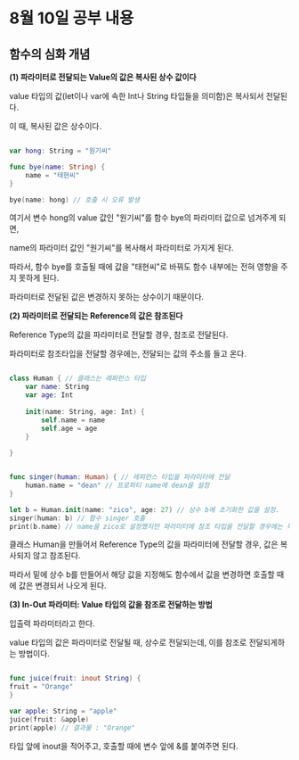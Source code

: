 8월 10일 공부 내용
===

함수의 심화 개념 
---

**(1) 파라미터로 전달되는 Value의 값은 복사된 상수 값이다** 

value 타입의 값(let이나 var에 속한 Int나 String 타입들을 의미함)은 복사되서 전달된다.      

이 때, 복사된 값은 상수이다.      

```swift

var hong: String = "원기씨"

func bye(name: String) {
    name = "태현씨"
}

bye(name: hong) // 호출 시 오류 발생 

```
여기서 변수 hong의 value 값인 "원기씨"를 함수 bye의 파라미터 값으로 넘겨주게 되면, 

name의 파라미터 값인 "원기씨"를 복사해서 파라미터로 가지게 된다.   

따라서, 함수 bye를 호출될 때에 값을 "태현씨"로 바꿔도 함수 내부에는 전혀 영향을 주지 못하게 된다. 

파라미터로 전달된 값은 변경하지 못하는 상수이기 때문이다.    

**(2) 파라미터로 전달되는 Reference의 값은 참조된다**

Reference Type의 값을 파라미터로 전달할 경우, 참조로 전달된다.   

파라미터로 참조타입을 전달할 경우에는, 전달되는 값의 주소를 들고 온다.   

```swift

class Human { // 클래스는 레퍼런스 타입
    var name: String
    var age: Int
    
    init(name: String, age: Int) {
        self.name = name
        self.age = age
    }
    
}


func singer(human: Human) { // 레퍼런스 타입을 파라미터에 전달
    human.name = "dean" // 프로퍼티 name에 dean을 설정
}

let b = Human.init(name: "zico", age: 27) // 상수 b에 초기화한 값을 설정.
singer(human: b) // 함수 singer 호출
print(b.name) // name을 zico로 설정했지만 파라미터에 참조 타입을 전달할 경우에는 복사된 상수 값이 아닌 주소값이 전달되므로 값이 변경된다.

```

클래스 Human을 만들어서 Reference Type의 값을 파라미터에 전달할 경우, 값은 복사되지 않고 참조된다.   

따라서 밑에 상수 b를 만들어서 해당 값을 지정해도 함수에서 값을 변경하면 호출할 때에 값은 변경되서 나오게 된다.   

**(3) In-Out 파라미터: Value 타입의 값을 참조로 전달하는 방법**

입출력 파라미터라고 한다.   

value 타입의 값은 파라미터로 전달될 때, 상수로 전달되는데, 이를 참조로 전달되게하는 방법이다.   

```swift

func juice(fruit: inout String) {
fruit = "Orange"
}

var apple: String = "apple"
juice(fruit: &apple)
print(apple) // 결과물 : "Orange"

```

타입 앞에 inout을 적어주고, 호출할 때에 변수 앞에 &를 붙여주면 된다.   

